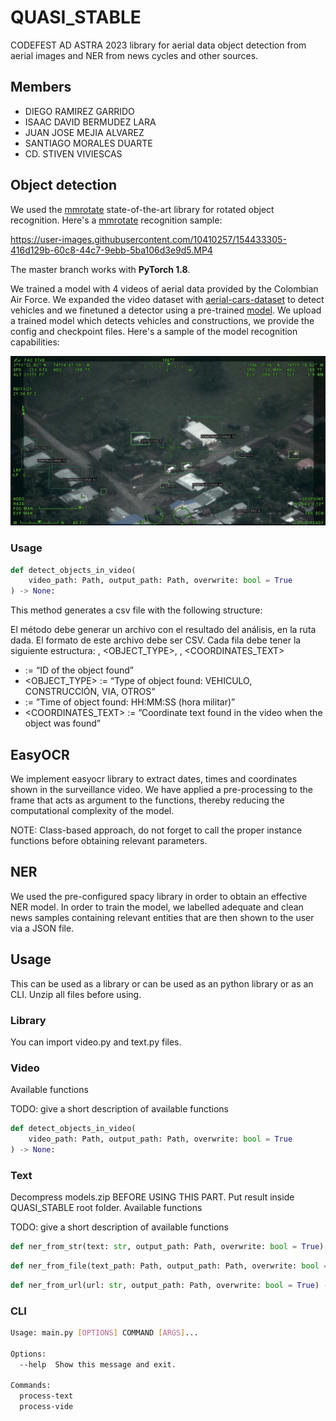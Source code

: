 # QUASI_STABLE

CODEFEST AD ASTRA 2023 library for aerial data object detection from aerial images and NER from news cycles and other sources.  

## Members

- DIEGO RAMIREZ GARRIDO
- ISAAC DAVID BERMUDEZ LARA
- JUAN JOSE MEJIA ALVAREZ
- SANTIAGO MORALES DUARTE
- CD. STIVEN VIVIESCAS

## Object detection

We used the [mmrotate](https://github.com/open-mmlab/mmrotate/) state-of-the-art library for rotated object recognition. Here's a [mmrotate](https://github.com/open-mmlab/mmrotate/) recognition sample:

https://user-images.githubusercontent.com/10410257/154433305-416d129b-60c8-44c7-9ebb-5ba106d3e9d5.MP4

The master branch works with **PyTorch 1.8**.

We trained a model with 4 videos of aerial data provided by the Colombian Air Force. We expanded the video dataset with [aerial-cars-dataset](https://github.com/jekhor/aerial-cars-dataset) to detect vehicles and we finetuned a detector using a pre-trained [model](https://github.com/open-mmlab/mmrotate/blob/main/configs/oriented_rcnn/oriented_rcnn_r50_fpn_1x_dota_le90.py). We upload a trained model which detects vehicles and constructions, we provide the config and checkpoint files. Here's a sample of the model recognition capabilities: 

![sample](https://github.com/GEOMBOC/QUASI_STABLE/blob/main/sample.png)

### Usage

```python
def detect_objects_in_video(
    video_path: Path, output_path: Path, overwrite: bool = True
) -> None:
```
This method generates a csv file with the following structure:

El método debe generar un archivo con el resultado del análisis, en la ruta dada. El formato de este archivo debe ser CSV. Cada fila debe tener la siguiente estructura:
<ID>, <OBJECT_TYPE>, <TIME>, <COORDINATES_TEXT>
- <ID> := “ID of the object found”
- <OBJECT_TYPE> := “Type of object found: VEHICULO, CONSTRUCCIÓN, VIA, OTROS“
- <TIME> := ”Time of object found: HH:MM:SS (hora militar)”
- <COORDINATES_TEXT> := ”Coordinate text found in the video when the object was found”
    
## EasyOCR

We implement easyocr library to extract dates, times and coordinates shown in the surveillance video. We have applied a pre-processing to the frame that acts as argument to the functions, thereby reducing the computational complexity of the model. 

NOTE: Class-based approach, do not forget to call the proper instance functions before obtaining relevant parameters. 

## NER

We used the pre-configured spacy library in order to obtain an effective NER model. In order to train the model, we labelled adequate and clean news samples containing relevant entities that are then shown to the user via a JSON file.  

## Usage

This can be used as a library or can be used as an python library or as an CLI. Unzip all files before using. 

### Library

You can import video.py and text.py files.

### Video

Available functions

TODO: give a short description of available functions

```python
def detect_objects_in_video(
    video_path: Path, output_path: Path, overwrite: bool = True
) -> None:
```

### Text
Decompress models.zip BEFORE USING THIS PART. Put result inside QUASI_STABLE root folder.
Available functions

TODO: give a short description of available functions

```python
def ner_from_str(text: str, output_path: Path, overwrite: bool = True) -> None:
```

```python
def ner_from_file(text_path: Path, output_path: Path, overwrite: bool = True) -> None:
```

```python
def ner_from_url(url: str, output_path: Path, overwrite: bool = True) -> None:
```

### CLI

```bash
Usage: main.py [OPTIONS] COMMAND [ARGS]...

Options:
  --help  Show this message and exit.

Commands:
  process-text
  process-vide
```
